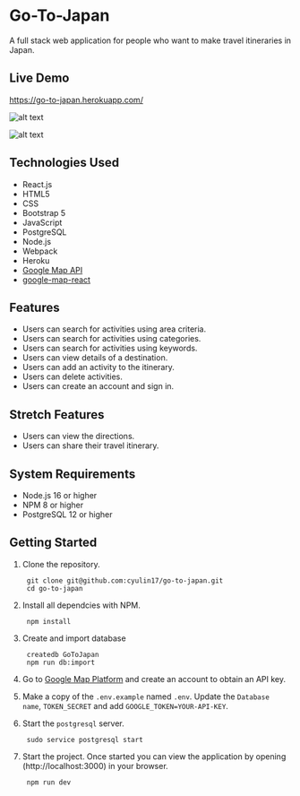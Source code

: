 # Go-To-Japan

A full stack web application for people who want to make travel itineraries in Japan.

## Live Demo

https://go-to-japan.herokuapp.com/

![alt text](https://github.com/cyulin17/go-to-japan/blob/master/server/public/images/Go-To-Japan1.gif)

![alt text](https://github.com/cyulin17/go-to-japan/blob/master/server/public/images/Go-To-Japan2.gif)

## Technologies Used

- React.js
- HTML5
- CSS
- Bootstrap 5
- JavaScript
- PostgreSQL
- Node.js
- Webpack
- Heroku
- [Google Map API](https://developers.google.com/maps/documentation)
- [google-map-react](https://www.npmjs.com/package/google-map-react)

## Features

- Users can search for activities using area criteria. 
- Users can search for activities using categories.
- Users can search for activities using keywords. 
- Users can view details of a destination. 
- Users can add an activity to the itinerary.
- Users can delete activities.
- Users can create an account and sign in.

## Stretch Features

- Users can view the directions.
- Users can share their travel itinerary.


## System Requirements

- Node.js 16 or higher
- NPM 8 or higher
- PostgreSQL 12 or higher

## Getting Started

1. Clone the repository.
   ```shell
    git clone git@github.com:cyulin17/go-to-japan.git
    cd go-to-japan
   ```

2. Install all dependcies with NPM.
   ```shell
    npm install
   ```
   
3. Create and import database
   ```shell
    createdb GoToJapan
    npm run db:import
   ```

4. Go to [Google Map Platform](https://mapsplatform.google.com/) and create an account to obtain an API key. 

5. Make a copy of the `.env.example` named `.env`. Update the `Database name`, `TOKEN_SECRET` and add `GOOGLE_TOKEN=YOUR-API-KEY`.

6. Start the `postgresql` server.
   ```shell
    sudo service postgresql start
   ```

7. Start the project. Once started you can view the application by opening (http://localhost:3000) in your browser.

    ```shell
     npm run dev
    ```













